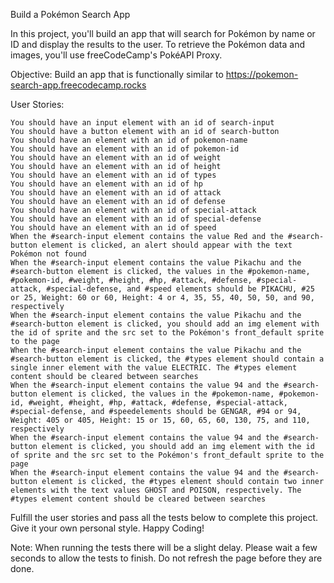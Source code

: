 Build a Pokémon Search App

In this project, you'll build an app that will search for Pokémon by name or ID and display the results to the user. To retrieve the Pokémon data and images, you'll use freeCodeCamp's PokéAPI Proxy.

Objective: Build an app that is functionally similar to https://pokemon-search-app.freecodecamp.rocks

User Stories:

    You should have an input element with an id of search-input
    You should have a button element with an id of search-button
    You should have an element with an id of pokemon-name
    You should have an element with an id of pokemon-id
    You should have an element with an id of weight
    You should have an element with an id of height
    You should have an element with an id of types
    You should have an element with an id of hp
    You should have an element with an id of attack
    You should have an element with an id of defense
    You should have an element with an id of special-attack
    You should have an element with an id of special-defense
    You should have an element with an id of speed
    When the #search-input element contains the value Red and the #search-button element is clicked, an alert should appear with the text Pokémon not found
    When the #search-input element contains the value Pikachu and the #search-button element is clicked, the values in the #pokemon-name, #pokemon-id, #weight, #height, #hp, #attack, #defense, #special-attack, #special-defense, and #speed elements should be PIKACHU, #25 or 25, Weight: 60 or 60, Height: 4 or 4, 35, 55, 40, 50, 50, and 90, respectively
    When the #search-input element contains the value Pikachu and the #search-button element is clicked, you should add an img element with the id of sprite and the src set to the Pokémon's front_default sprite to the page
    When the #search-input element contains the value Pikachu and the #search-button element is clicked, the #types element should contain a single inner element with the value ELECTRIC. The #types element content should be cleared between searches
    When the #search-input element contains the value 94 and the #search-button element is clicked, the values in the #pokemon-name, #pokemon-id, #weight, #height, #hp, #attack, #defense, #special-attack, #special-defense, and #speedelements should be GENGAR, #94 or 94, Weight: 405 or 405, Height: 15 or 15, 60, 65, 60, 130, 75, and 110, respectively
    When the #search-input element contains the value 94 and the #search-button element is clicked, you should add an img element with the id of sprite and the src set to the Pokémon's front_default sprite to the page
    When the #search-input element contains the value 94 and the #search-button element is clicked, the #types element should contain two inner elements with the text values GHOST and POISON, respectively. The #types element content should be cleared between searches

Fulfill the user stories and pass all the tests below to complete this project. Give it your own personal style. Happy Coding!

Note: When running the tests there will be a slight delay. Please wait a few seconds to allow the tests to finish. Do not refresh the page before they are done.
